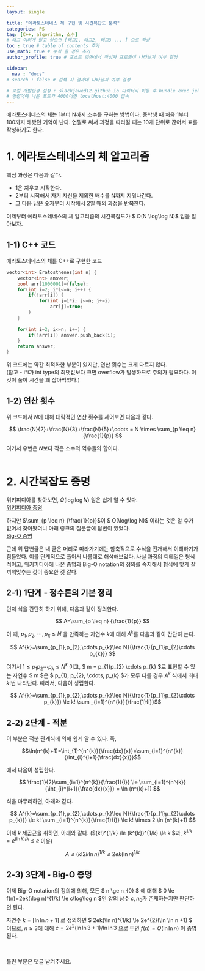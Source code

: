 ```yaml
---
layout: single

title: "에라토스테네스 체 구현 및 시간복잡도 분석"
categories: PS
tag: [C++, algorithm, 소수]
# 태그 여러개 달고 싶으면 [태그1, 태그2, 태그3 ... ] 으로 작성
toc : true # table of contents 추가
use_math: true # 수식 쓸 경우 추가
author_profile: true # 포스트 화면에서 작성자 프로필이 나타날지 여부 결정

sidebar:
  nav : "docs"
# search : false # 검색 시 결과에 나타날지 여부 결정

# 로컬 개발환경 설정 : slackjawed12.github.io 디렉터리 이동 후 bundle exec jekyll serve 명령어 실행
# 명령어에 나온 포트가 4000이면 localhost:4000 접속
---
```


 에라토스테네스의 체는 1부터 N까지 소수를 구하는 방법이다. 중학생 때 처음 1부터 100까지 해봤던 기억이 난다. 
 연필로 써서 과정을 따라갈 때는 10개 단위로 끊어서 표를 작성하기도 한다.  

# 1. 에라토스테네스의 체 알고리즘
 
 핵심 과정은 다음과 같다.   
  - 1은 지우고 시작한다.
  - 2부터 시작해서 자기 자신을 제외한 배수를 N까지 지워나간다. 
  - 그 다음 남은 숫자부터 시작해서 2일 때의 과정을 반복한다.  

 이제부터 에라토스테네스의 체 알고리즘의 시간복잡도가 $ O(N \log\log N)$ 임을 알아보자.

## 1-1) C++ 코드

 에라토스테네스의 체를 C++로 구현한 코드

```cpp
vector<int> Eratosthenes(int n) {
    vector<int> answer;
    bool arr[1000001]={false};
    for(int i=2; i*i<=n; i++) {
        if(!arr[i]) {
            for(int j=i*i; j<=n; j+=i)
                arr[j]=true;
        }
    }
    
    for(int i=2; i<=n; i++) {
        if(!arr[i]) answer.push_back(i);
    }
    return answer;
}
```
 위 코드에는 약간 최적화한 부분이 있지만, 연산 횟수는 크게 다르지 않다.  
 (참고 - i*i가 int type의 최댓값보다 크면 overflow가 발생하므로 주의가 필요하다. 이것이 풀이 시간을 꽤 잡아먹었다.)

## 1-2) 연산 횟수

 위 코드에서 $N$에 대해 대략적인 연산 횟수를 세어보면 다음과 같다.  
 
 $$ \frac{N}{2}+\frac{N}{3}+\frac{N}{5}+\cdots = N \times \sum_{p \leq n} {\frac{1}{p}} $$
 
 여기서 우변은 $N$보다 작은 소수의 역수들의 합이다.<br/>
 <br/>
# 2. 시간복잡도 증명
  
   위키피디아를 찾아보면, $\Omega(\log\log N)$ 임은 쉽게 알 수 있다.<br/>
  [위키피디아 증명](https://en.wikipedia.org/wiki/Divergence_of_the_sum_of_the_reciprocals_of_the_primes)  
  
  하지만 $\sum_{p \leq n} {\frac{1}{p}}$이 $ O(\log\log N)$ 이라는 것은 알 수가 없어서 찾아봤더니 아래 링크의 질문글에 답변이 있었다.<br/>
  [Big-O 증명](https://math.stackexchange.com/questions/4362120/sum-of-reciprocals-of-primes-easy-proof-that-sum-p-leq-x-frac1p-c-lo)  
  
  근데 위 답변글은 내 굳은 머리로 따라가기에는 함축적으로 수식을 전개해서 이해하기가 힘들었다. 이를 단계적으로 풀어서 나름대로 해석해보았다. 사실 과정의 디테일은 형식적이고, 위키피디아에 나온 증명과 Big-O notation의 정의를 숙지해서 형식에 맞게 잘 끼워맞추는 것이 중요한 것 같다.<br/>

## 2-1) 1단계 - 정수론의 기본 정리
  먼저 식을 간단히 하기 위해, 다음과 같이 정의한다.<br/>

  $$ A=\sum_{p \leq n} {\frac{1}{p}} $$

  이 때, $p_{1},p_{2},\cdots,p_{k}\leq N$ 을 만족하는 자연수 $k$에 대해 $A^{k}$를 다음과 같이 간단히 쓴다.<br/>

  $$ A^{k}=\sum_{p_{1},p_{2},\cdots,p_{k}\leq N}{\frac{1}{p_{1}p_{2}\cdots p_{k}}} $$
  
  여기서 $1 \leq p_{1}p_{2} \cdots p_{k}\leq N^{k}$ 이고, $ m = p_{1}p_{2} \cdots p_{k} $로 표현할 수 있는 자연수 $ m $은 $ p_{1},  p_{2}, \cdots, p_{k} $가 모두 다를 경우 $A^{k}$ 식에서 최대 $k!$번 나타난다. 따라서, 다음이 성립한다.<br/>
  
  $$ A^{k}=\sum_{p_{1},p_{2},\cdots,p_{k}\leq N}{\frac{1}{p_{1}p_{2}\cdots p_{k}}} \le k! \sum _{i=1}^{n^{k}}{\frac{1}{i}}$$
  
## 2-2) 2단계 - 적분
  이 부분은 적분 관계식에 의해 쉽게 알 수 있다. 즉,

  $$\ln(n^{k}+1)=\int_{1}^{n^{k}}{\frac{dx}{x}}=\sum_{i=1}^{n^{k}}{\int_{i}^{i+1}{\frac{dx}{x}}}$$
  
  에서 다음이 성립한다.
  
  $$ \frac{1}{2}\sum_{i=1}^{n^{k}}{\frac{1}{i}} \le \sum_{i=1}^{n^{k}}{\int_{i}^{i+1}{\frac{dx}{x}}} = \ln (n^{k}+1) $$

  식을 마무리하면, 아래와 같다.

  $$ A^{k}=\sum_{p_{1},p_{2},\cdots,p_{k}\leq N}{\frac{1}{p_{1}p_{2}\cdots p_{k}}} \le k! \sum _{i=1}^{n^{k}}{\frac{1}{i}} \le k! \times 2 \ln (n^{k}+1) $$

  이제 $k$ 제곱근을 취하면, 아래와 같다. ($(k!)^{1/k} \le (k^{k})^{1/k} \le k $과, $k^{1/k}=e^{(\ln k) / k} \le e$ 이용)

  $$ A \le (k!2k \ln n)^{1/k} \le 2ek(\ln n)^{1/k} $$ 
  

## 2-3) 3단계 - Big-O 증명
  이제 Big-O notation의 정의에 의해, 모든 $ n \ge n_{0} $ 에 대해 $ 0 \le f(n)=2ek(\log n)^{1/k} \le c\log\log n $인 양의 상수 $c, n_{0}$가 존재하는지만 판단하면 된다.

  자연수 $k=\lceil \ln \ln n+1\rceil$ 로 정의하면 $ 2ek(\ln n)^{1/k} \le 2e^{2}(\ln \ln n +1) $ 이므로, $n \ge 3$에 대해 $c=2e^{2}(\ln \ln3+1)/\ln\ln 3$ 으로 두면 $f(n)=O(\ln\ln n)$ 이 증명된다.<br/>
  
<br/>
<br/>
틀린 부분은 댓글 남겨주세요.